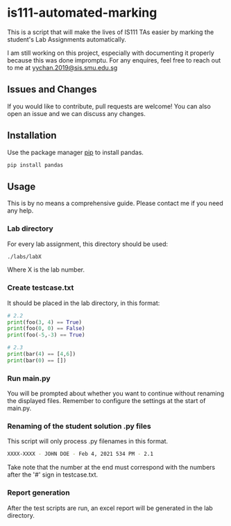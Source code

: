 # is111-automated-marking
This is a script that will make the lives of IS111 TAs easier by marking the student's Lab Assignments automatically.

I am still working on this project, especially with documenting it properly because this was done impromptu.
For any enquires, feel free to reach out to me at yychan.2019@sis.smu.edu.sg

## Issues and Changes
If you would like to contribute, pull requests are welcome! You can also open an issue and we can discuss any changes.

## Installation
Use the package manager [pip](https://pip.pypa.io/en/stable/) to install pandas.

```bash
pip install pandas
```
## Usage
This is by no means a comprehensive guide. Please contact me if you need any help.

### Lab directory
For every lab assignment, this directory should be used:

```bash
./labs/labX
```
Where X is the lab number.

### Create testcase.txt
It should be placed in the lab directory, in this format:

```python
# 2.2
print(foo(3, 4) == True)
print(foo(0, 0) == False)
print(foo(-5,-3) == True)

# 2.3
print(bar(4) == [4,6])
print(bar(0) == [])
```

### Run main.py
You will be prompted about whether you want to continue without renaming the displayed files. Remember to configure the settings at the start of main.py.

### Renaming of the student solution .py files
This script will only process .py filenames in this format.

```bash
XXXX-XXXX - JOHN DOE - Feb 4, 2021 534 PM - 2.1
```

 Take note that the number at the end must correspond with the numbers after the '#' sign in testcase.txt.

 ### Report generation
 After the test scripts are run, an excel report will be generated in the lab directory.

